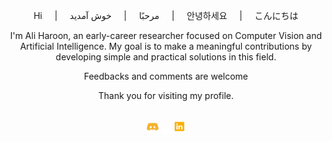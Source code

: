 
<div align="center">
  
  
  <p> Hi &nbsp&nbsp&nbsp | &nbsp&nbsp&nbsp مرحبًا &nbsp&nbsp&nbsp | &nbsp&nbsp&nbsp خوش آمدید &nbsp&nbsp&nbsp | &nbsp&nbsp&nbsp 안녕하세요 &nbsp&nbsp&nbsp | &nbsp&nbsp&nbsp こんにちは </p>
  
  I'm Ali Haroon, an early-career researcher focused on Computer Vision and Artificial Intelligence. 
  My goal is to make a meaningful contributions by developing simple and practical solutions in this field. 
  
  Feedbacks and comments are welcome
  
  Thank you for visiting my profile. 
<!---
AliHaroonT/AliHaroonT is a ✨ special ✨ repository because its `README.md` (this file) appears on your GitHub profile.
You can click the Preview link to take a look at your changes.
--->

<br>
  <a href="https://discord.com/users/b.alee"><img src=https://github.com/AliHaroonT/AliHaroonT/blob/main/images/Discord.png width="4%" alt="AliHaroon Discord"></a>
  <img src=https://github.com/AliHaroonT/AliHaroonT/blob/main/images/transparent.png width="3%" alt="space"></a>
  <a href="https://www.linkedin.com/in/ali-haroon-turk-294116202"><img src=https://github.com/AliHaroonT/AliHaroonT/blob/main/images/linkedin.png width="4%" alt="AliHaroon Linkedin"></a>

</div>
